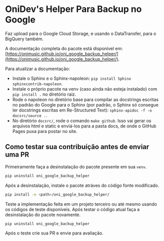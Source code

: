 # OniDev's Helper Para Backup no Google

Faz upload para o Google Cloud Storage, e usando o DataTransfer, para o BigQuery também.

A documentação completa do pacote está disponível em: [https://onimusic.github.io/oni_google_backup_helper/](https://onimusic.github.io/oni_google_backup_helper/).

Para atualizar a documentação:
- Instale o Sphinx e o Sphinx-napoleon: `pip install Sphinx sphinxcontrib-napoleon`.
- Instale o próprio pacote na venv (caso ainda não esteja instalado) com `pip install .` no diretório raiz.
- Rode o napoleon no diretório base para compilar as docstrings escritas no padrão do Google para o Sphinx (por padrão, o Sphinx só consegue ler docstrings escritas em Re-Structured Text): `sphinx-apidoc -f -o docsrc/source .`.
- No diretório `docsrc/`, rode o comando `make github`. Isso vai gerar os arquivos html e static e enviá-los para a pasta docs, de onde o GitHub Pages puxa para postar no site.

## Como testar sua contribuíção antes de enviar uma PR
Primeiramente faça a desinstalação do pacote presente em sua `venv`.

```bash
pip uninstall oni_google_backup_helper
```

Após a desinstalação, instale o pacote atráves do código fonte modificado.

```bash
pip install -e <path>/oni_google_backup_helper/
```

Teste a implementação feita em um projeto terceiro ou até mesmo usando os códigos de teste disponíveis. Após testar o código atual faça a desinstalação do pacote novamente.

```bash
pip uninstall oni_google_backup_helper
```

Após o teste crie sua PR e envie para avaliação.
